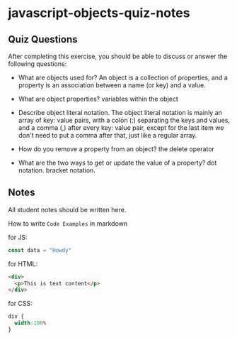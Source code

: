 # javascript-objects-quiz-notes

## Quiz Questions

After completing this exercise, you should be able to discuss or answer the following questions:

- What are objects used for?
An object is a collection of properties, and a property is an association between a name (or key) and a value.

- What are object properties?
variables within the object

- Describe object literal notation.
The object literal notation is mainly an array of key: value pairs, with a colon (:) separating the keys and values, and a comma (,) after every key: value pair, except for the last item we don't need to put a comma after that, just like a regular array.

- How do you remove a property from an object?
the delete operator

- What are the two ways to get or update the value of a property?
dot notation. bracket notation.

## Notes

All student notes should be written here.


How to write `Code Examples` in markdown

for JS:
```javascript
const data = "Howdy"
```

for HTML:
```html
<div>
  <p>This is text content</p>
</div>
```

for CSS:
```css
div {
  width:100%
}
```
